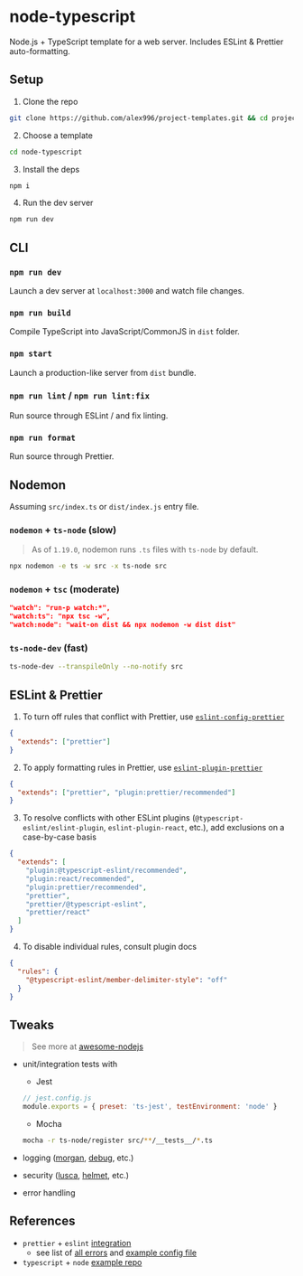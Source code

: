 # node-typescript

Node.js + TypeScript template for a web server. Includes ESLint & Prettier auto-formatting.

## Setup

1. Clone the repo

```sh
git clone https://github.com/alex996/project-templates.git && cd project-templates
```

2. Choose a template

```sh
cd node-typescript
```

3. Install the deps

```sh
npm i
```

4. Run the dev server

```sh
npm run dev
```

## CLI

### `npm run dev`

Launch a dev server at `localhost:3000` and watch file changes.

### `npm run build`

Compile TypeScript into JavaScript/CommonJS in `dist` folder.

### `npm start`

Launch a production-like server from `dist` bundle.

### `npm run lint` / `npm run lint:fix`

Run source through ESLint / and fix linting.

### `npm run format`

Run source through Prettier.

## Nodemon

Assuming `src/index.ts` or `dist/index.js` entry file.

### `nodemon` + `ts-node` (slow)

> As of `1.19.0`, nodemon runs `.ts` files with `ts-node` by default.

```sh
npx nodemon -e ts -w src -x ts-node src
```

### `nodemon` + `tsc` (moderate)

```json
"watch": "run-p watch:*",
"watch:ts": "npx tsc -w",
"watch:node": "wait-on dist && npx nodemon -w dist dist"
```

### `ts-node-dev` (fast)

```sh
ts-node-dev --transpileOnly --no-notify src
```

## ESLint & Prettier

1. To turn off rules that conflict with Prettier, use [`eslint-config-prettier`](https://github.com/prettier/eslint-config-prettier)

```json
{
  "extends": ["prettier"]
}
```

2. To apply formatting rules in Prettier, use [`eslint-plugin-prettier`](https://github.com/prettier/eslint-plugin-prettier)

```json
{
  "extends": ["prettier", "plugin:prettier/recommended"]
}
```

3. To resolve conflicts with other ESLint plugins (`@typescript-eslint/eslint-plugin`, `eslint-plugin-react`, etc.), add exclusions on a case-by-case basis

```json
{
  "extends": [
    "plugin:@typescript-eslint/recommended",
    "plugin:react/recommended",
    "plugin:prettier/recommended",
    "prettier",
    "prettier/@typescript-eslint",
    "prettier/react"
  ]
}
```

4. To disable individual rules, consult plugin docs

```json
{
  "rules": {
    "@typescript-eslint/member-delimiter-style": "off"
  }
}
```

## Tweaks

> See more at [awesome-nodejs](https://github.com/sindresorhus/awesome-nodejs)

- unit/integration tests with

  - Jest

  ```js
  // jest.config.js
  module.exports = { preset: 'ts-jest', testEnvironment: 'node' }
  ```

  - Mocha

  ```sh
  mocha -r ts-node/register src/**/__tests__/*.ts
  ```

- logging ([morgan](https://npm.im/morgan), [debug](https://npm.im/debug), etc.)
- security ([lusca](https://npm.im/lusca), [helmet](https://npm.im/helmet), etc.)
- error handling

## References

- `prettier` + `eslint` [integration](https://prettier.io/docs/en/integrating-with-linters.html#eslint)
  - see list of [all errors](https://eslint.org/docs/rules/) and [example config file](https://github.com/prettier/eslint-config-prettier#example-configuration)
- `typescript` + `node` [example repo](https://github.com/Microsoft/TypeScript-Node-Starter)
